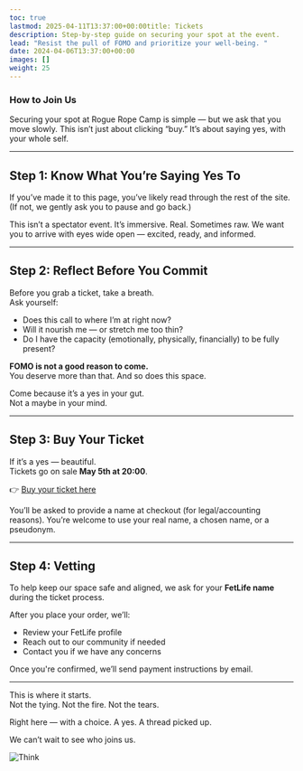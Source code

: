```yaml
---
toc: true
lastmod: 2025-04-11T13:37:00+00:00title: Tickets
description: Step-by-step guide on securing your spot at the event.
lead: "Resist the pull of FOMO and prioritize your well-being. "
date: 2024-04-06T13:37:00+00:00
images: []
weight: 25
---
```


### How to Join Us

Securing your spot at Rogue Rope Camp is simple — but we ask that you move slowly. This isn’t just about clicking “buy.” It’s about saying yes, with your whole self.

---

## Step 1: Know What You’re Saying Yes To

If you’ve made it to this page, you’ve likely read through the rest of the site. (If not, we gently ask you to pause and go back.)  

This isn’t a spectator event. It’s immersive. Real. Sometimes raw. We want you to arrive with eyes wide open — excited, ready, and informed.

---

## Step 2: Reflect Before You Commit

Before you grab a ticket, take a breath.  
Ask yourself:

- Does this call to where I’m at right now?
- Will it nourish me — or stretch me too thin?
- Do I have the capacity (emotionally, physically, financially) to be fully present?

**FOMO is not a good reason to come.**  
You deserve more than that. And so does this space.

Come because it’s a yes in your gut.  
Not a maybe in your mind.

---

## Step 3: Buy Your Ticket

If it’s a yes — beautiful.  
Tickets go on sale **May 5th at 20:00**.

👉 [Buy your ticket here](https://shop.gogogonzo.be/RRC24/)

You’ll be asked to provide a name at checkout (for legal/accounting reasons). You’re welcome to use your real name, a chosen name, or a pseudonym.

---

## Step 4: Vetting

To help keep our space safe and aligned, we ask for your **FetLife name** during the ticket process.  

After you place your order, we’ll:
- Review your FetLife profile  
- Reach out to our community if needed  
- Contact you if we have any concerns

Once you're confirmed, we’ll send payment instructions by email.

---

This is where it starts.  
Not the tying. Not the fire. Not the tears.  

Right here — with a choice. A yes. A thread picked up.

We can’t wait to see who joins us.

![Think](/images/tickets.webp)
